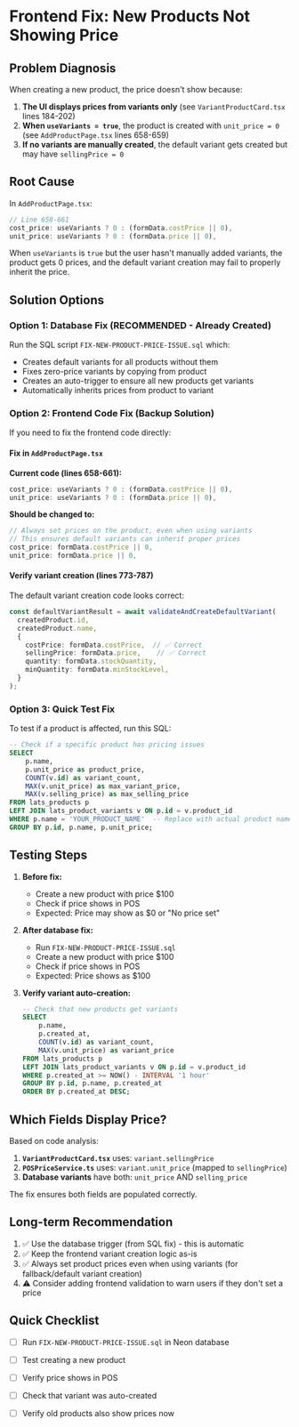 # Frontend Fix: New Products Not Showing Price

## Problem Diagnosis

When creating a new product, the price doesn't show because:

1. **The UI displays prices from variants only** (see `VariantProductCard.tsx` lines 184-202)
2. **When `useVariants = true`**, the product is created with `unit_price = 0` (see `AddProductPage.tsx` lines 658-659)
3. **If no variants are manually created**, the default variant gets created but may have `sellingPrice = 0`

## Root Cause

In `AddProductPage.tsx`:
```typescript
// Line 658-661
cost_price: useVariants ? 0 : (formData.costPrice || 0),
unit_price: useVariants ? 0 : (formData.price || 0),
```

When `useVariants` is `true` but the user hasn't manually added variants, the product gets 0 prices, and the default variant creation may fail to properly inherit the price.

## Solution Options

### Option 1: Database Fix (RECOMMENDED - Already Created)
Run the SQL script `FIX-NEW-PRODUCT-PRICE-ISSUE.sql` which:
- Creates default variants for all products without them
- Fixes zero-price variants by copying from product
- Creates an auto-trigger to ensure all new products get variants
- Automatically inherits prices from product to variant

### Option 2: Frontend Code Fix (Backup Solution)

If you need to fix the frontend code directly:

#### Fix in `AddProductPage.tsx`

**Current code (lines 658-661):**
```typescript
cost_price: useVariants ? 0 : (formData.costPrice || 0),
unit_price: useVariants ? 0 : (formData.price || 0),
```

**Should be changed to:**
```typescript
// Always set prices on the product, even when using variants
// This ensures default variants can inherit proper prices
cost_price: formData.costPrice || 0,
unit_price: formData.price || 0,
```

#### Verify variant creation (lines 773-787)

The default variant creation code looks correct:
```typescript
const defaultVariantResult = await validateAndCreateDefaultVariant(
  createdProduct.id,
  createdProduct.name,
  {
    costPrice: formData.costPrice,  // ✅ Correct
    sellingPrice: formData.price,    // ✅ Correct
    quantity: formData.stockQuantity,
    minQuantity: formData.minStockLevel,
  }
);
```

### Option 3: Quick Test Fix

To test if a product is affected, run this SQL:

```sql
-- Check if a specific product has pricing issues
SELECT 
    p.name,
    p.unit_price as product_price,
    COUNT(v.id) as variant_count,
    MAX(v.unit_price) as max_variant_price,
    MAX(v.selling_price) as max_selling_price
FROM lats_products p
LEFT JOIN lats_product_variants v ON p.id = v.product_id
WHERE p.name = 'YOUR_PRODUCT_NAME'  -- Replace with actual product name
GROUP BY p.id, p.name, p.unit_price;
```

## Testing Steps

1. **Before fix:**
   - Create a new product with price $100
   - Check if price shows in POS
   - Expected: Price may show as $0 or "No price set"

2. **After database fix:**
   - Run `FIX-NEW-PRODUCT-PRICE-ISSUE.sql`
   - Create a new product with price $100
   - Check if price shows in POS
   - Expected: Price shows as $100

3. **Verify variant auto-creation:**
   ```sql
   -- Check that new products get variants
   SELECT 
       p.name,
       p.created_at,
       COUNT(v.id) as variant_count,
       MAX(v.unit_price) as variant_price
   FROM lats_products p
   LEFT JOIN lats_product_variants v ON p.id = v.product_id
   WHERE p.created_at >= NOW() - INTERVAL '1 hour'
   GROUP BY p.id, p.name, p.created_at
   ORDER BY p.created_at DESC;
   ```

## Which Fields Display Price?

Based on code analysis:

1. **`VariantProductCard.tsx`** uses: `variant.sellingPrice`
2. **`POSPriceService.ts`** uses: `variant.unit_price` (mapped to `sellingPrice`)
3. **Database variants** have both: `unit_price` AND `selling_price`

The fix ensures both fields are populated correctly.

## Long-term Recommendation

1. ✅ Use the database trigger (from SQL fix) - this is automatic
2. ✅ Keep the frontend variant creation logic as-is
3. ✅ Always set product prices even when using variants (for fallback/default variant creation)
4. ⚠️ Consider adding frontend validation to warn users if they don't set a price

## Quick Checklist

- [ ] Run `FIX-NEW-PRODUCT-PRICE-ISSUE.sql` in Neon database
- [ ] Test creating a new product
- [ ] Verify price shows in POS
- [ ] Check that variant was auto-created
- [ ] Verify old products also show prices now

